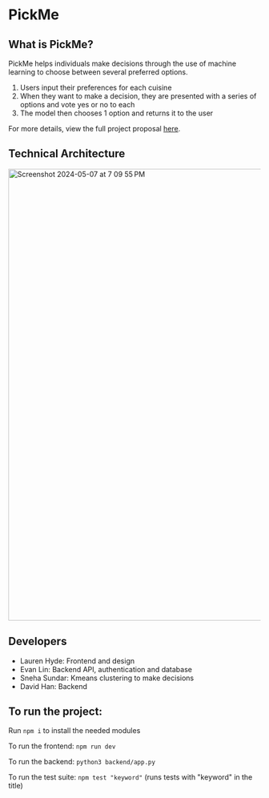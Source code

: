 # PickMe
## What is PickMe?
PickMe helps individuals make decisions through the use of machine learning to choose between several preferred options.

1. Users input their preferences for each cuisine
2. When they want to make a decision, they are presented with a series of options and vote yes or no to each
3. The model then chooses 1 option and returns it to the user

For more details, view the full project proposal [here](https://docs.google.com/document/d/1DWap-9ALAZtj3AYx4V9Xo7TwfyXfd8iRc8ZHxXT7qjc).

## Technical Architecture 
<img width="902" alt="Screenshot 2024-05-07 at 7 09 55 PM" src="https://github.com/CS222-UIUC-SP24/group-project-team-34/assets/113861384/b193c1ac-c8aa-4856-9985-80408e51ee04">

## Developers
- Lauren Hyde: Frontend and design
- Evan Lin: Backend API, authentication and database
- Sneha Sundar: Kmeans clustering to make decisions
- David Han: Backend

## To run the project:
Run `npm i` to install the needed modules

To run the frontend: `npm run dev`

To run the backend: `python3 backend/app.py`

To run the test suite: `npm test "keyword"` (runs tests with "keyword" in the title)
